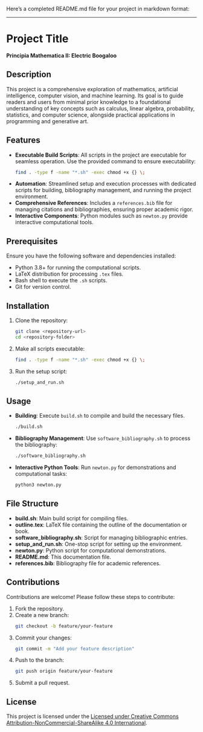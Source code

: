 Here’s a completed README.md file for your project in markdown format:

---

# Project Title

**Principia Mathematica II: Electric Boogaloo**

## Description

This project is a comprehensive exploration of mathematics, artificial intelligence, computer vision, and machine learning. Its goal is to guide readers and users from minimal prior knowledge to a foundational understanding of key concepts such as calculus, linear algebra, probability, statistics, and computer science, alongside practical applications in programming and generative art.

## Features

- **Executable Build Scripts**: All scripts in the project are executable for seamless operation. Use the provided command to ensure executability:
  ```bash
  find . -type f -name "*.sh" -exec chmod +x {} \;
  ```
- **Automation**: Streamlined setup and execution processes with dedicated scripts for building, bibliography management, and running the project environment.
- **Comprehensive References**: Includes a `references.bib` file for managing citations and bibliographies, ensuring proper academic rigor.
- **Interactive Components**: Python modules such as `newton.py` provide interactive computational tools.

## Prerequisites

Ensure you have the following software and dependencies installed:

- Python 3.8+ for running the computational scripts.
- LaTeX distribution for processing `.tex` files.
- Bash shell to execute the `.sh` scripts.
- Git for version control.

## Installation

1. Clone the repository:
   ```bash
   git clone <repository-url>
   cd <repository-folder>
   ```
2. Make all scripts executable:
   ```bash
   find . -type f -name "*.sh" -exec chmod +x {} \;
   ```
3. Run the setup script:
   ```bash
   ./setup_and_run.sh
   ```

## Usage

- **Building**: Execute `build.sh` to compile and build the necessary files.
  ```bash
  ./build.sh
  ```
- **Bibliography Management**: Use `software_bibliography.sh` to process the bibliography:
  ```bash
  ./software_bibliography.sh
  ```
- **Interactive Python Tools**: Run `newton.py` for demonstrations and computational tasks:
  ```bash
  python3 newton.py
  ```

## File Structure

- **build.sh**: Main build script for compiling files.
- **outline.tex**: LaTeX file containing the outline of the documentation or book.
- **software_bibliography.sh**: Script for managing bibliographic entries.
- **setup_and_run.sh**: One-stop script for setting up the environment.
- **newton.py**: Python script for computational demonstrations.
- **README.md**: This documentation file.
- **references.bib**: Bibliography file for academic references.

## Contributions

Contributions are welcome! Please follow these steps to contribute:

1. Fork the repository.
2. Create a new branch:
   ```bash
   git checkout -b feature/your-feature
   ```
3. Commit your changes:
   ```bash
   git commit -m "Add your feature description"
   ```
4. Push to the branch:
   ```bash
   git push origin feature/your-feature
   ```
5. Submit a pull request.

## License

This project is licensed under the [Licensed under Creative Commons Attribution-NonCommercial-ShareAlike 4.0 International](http://creativecommons.org/licenses/by-nc-sa/4.0/).
